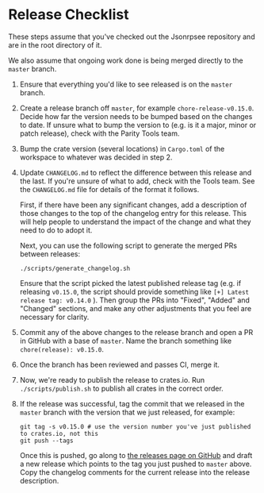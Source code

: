 # Release Checklist

These steps assume that you've checked out the Jsonrpsee repository and are in the root directory of it.

We also assume that ongoing work done is being merged directly to the `master` branch.

1.  Ensure that everything you'd like to see released is on the `master` branch.

2.  Create a release branch off `master`, for example `chore-release-v0.15.0`. Decide how far the version needs to be bumped based
    on the changes to date. If unsure what to bump the version to (e.g. is it a major, minor or patch release), check with the
    Parity Tools team.

3.  Bump the crate version (several locations) in `Cargo.toml` of the workspace to whatever was decided in step 2.

4.  Update `CHANGELOG.md` to reflect the difference between this release and the last. If you're unsure of
    what to add, check with the Tools team. See the `CHANGELOG.md` file for details of the format it follows.

    First, if there have been any significant changes, add a description of those changes to the top of the
    changelog entry for this release. This will help people to understand the impact of the change and what they need to do
    to adopt it.

    Next, you can use the following script to generate the merged PRs between releases:

    ```
    ./scripts/generate_changelog.sh
    ```

    Ensure that the script picked the latest published release tag (e.g. if releasing `v0.15.0`, the script should
    provide something like `[+] Latest release tag: v0.14.0` ). Then group the PRs into "Fixed", "Added" and "Changed" sections,
    and make any other adjustments that you feel are necessary for clarity.

5.  Commit any of the above changes to the release branch and open a PR in GitHub with a base of `master`. Name the branch something
    like `chore(release): v0.15.0`.

6.  Once the branch has been reviewed and passes CI, merge it.

7.  Now, we're ready to publish the release to crates.io. Run `./scripts/publish.sh` to publish all crates in the correct order.

8.  If the release was successful, tag the commit that we released in the `master` branch with the
    version that we just released, for example:

    ```
    git tag -s v0.15.0 # use the version number you've just published to crates.io, not this
    git push --tags
    ```

    Once this is pushed, go along to [the releases page on GitHub](https://github.com/paritytech/jsonrpsee/releases)
    and draft a new release which points to the tag you just pushed to `master` above. Copy the changelog comments
    for the current release into the release description.

